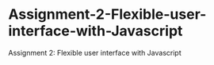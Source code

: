 # Assignment-2-Flexible-user-interface-with-Javascript
Assignment 2: Flexible user interface with Javascript
